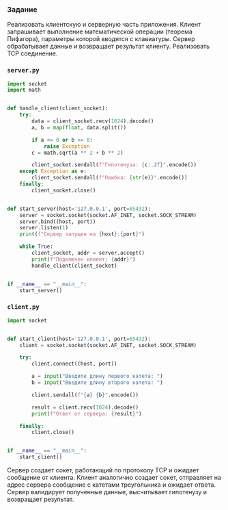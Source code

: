 ### Задание

Реализовать клиентскую и серверную часть приложения. Клиент запрашивает выполнение математической операции (теорема Пифагора), параметры которой вводятся с клавиатуры. Сервер обрабатывает данные и возвращает результат клиенту. Реализовать TCP соединение.
### `server.py`

```python
import socket
import math


def handle_client(client_socket):
    try:
        data = client_socket.recv(1024).decode()
        a, b = map(float, data.split())

        if a <= 0 or b <= 0:
            raise Exception
        c = math.sqrt(a ** 2 + b ** 2)

        client_socket.sendall(f"Гипотенуза: {c:.2f}".encode())
    except Exception as e:
        client_socket.sendall(f"Ошибка: {str(e)}".encode())
    finally:
        client_socket.close()


def start_server(host='127.0.0.1', port=65432):
    server = socket.socket(socket.AF_INET, socket.SOCK_STREAM)
    server.bind((host, port))
    server.listen(1)
    print(f"Сервер запущен на {host}:{port}")

    while True:
        client_socket, addr = server.accept()
        print(f"Подключен клиент: {addr}")
        handle_client(client_socket)


if __name__ == "__main__":
    start_server()
```

### `client.py`

```python
import socket


def start_client(host='127.0.0.1', port=65432):
    client = socket.socket(socket.AF_INET, socket.SOCK_STREAM)

    try:
        client.connect((host, port))

        a = input("Введите длину первого катета: ")
        b = input("Введите длину второго катета: ")

        client.sendall(f"{a} {b}".encode())

        result = client.recv(1024).decode()
        print(f"Ответ от сервера: {result}")

    finally:
        client.close()


if __name__ == "__main__":
    start_client()
```

Сервер создает сокет, работающий по протоколу TCP и ожидает сообщение от клиента. Клиент аналогично создает сокет, отправляет на адрес сервера сообщение с катетами треугольника и ожидает ответа. Сервер валидирует полученные данные, высчитывает гипотенузу и возвращает результат.
